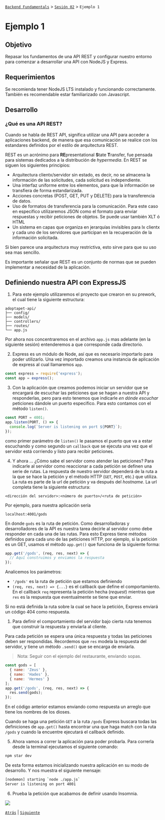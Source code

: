 [`Backend Fundamentals`](../../README.md) > [`Sesión 02`](../README.md) > `Ejemplo 1`

# Ejemplo 1

## Objetivo

Repasar los fundamentos de una API REST y configurar nuestro entorno para comenzar a desarrollar una API con NodeJS y Express.

## Requerimientos

Se recomienda tener NodeJS LTS instalado y funcionando correctamente. También es recomendable estar familiarizado con Javascript.

## Desarrollo

### ¿Qué es una API REST?

Cuando se habla de REST API, significa utilizar una API para acceder a aplicaciones backend, de manera que esa comunicación se realice con los estandares definidos por el estilo de arquitectura REST.

REST es un acrónimo para **RE**presentational **S**tate **T**ransfer, fue pensada para sistemas dedicados a la distribución de *hypermedia*. En REST se siguen los siguientes principios:

- Arquitectura clientx/servidor sin estado, es decir, no se almacena la información de las solicitudes, cada solicitud es independiente.
- Una interfaz uniforme entre los elementos, para que la información se transfiera de forma estandarizada.
- Acciones concretas (POST, GET, PUT y DELETE) para la transferencia de datos.
- Uso de formatos de transferencia para la comunicación. Para este caso en específico utilizaremos JSON como el formato para enviar respuestas y recibir peticiones de objetos. Se puede usar también XLT ó HTML
- Un sistema en capas que organiza en jerarquías invisibles para lx clientx y cada uno de los servidores  que participan en la recuperación de la información solicitada.

Si bien parece una arquitectura muy restrictiva, esto sirve para que su uso sea mas sencillo. 

Es importante señalar que REST es un conjunto de normas que se pueden implementar a necesidad de la aplicación. 

<!-- 
PREWORK

## Preparando nuestro entorno de desarrollo

1. Si aún no tienes NodeJS debes descargarlo desde su [sitio oficial](https://nodejs.org/en/download/) e instalarlo

1. Crearemos una nueva carpeta llamada `adoptapet-api` con la siguiente estructura:

```
adoptapet-api/
├── config/
├── models/
├── controllers/
├── routes/
└── app.js
``` 

1. Nos posicionaremos en esa carpeta e iniciaremos un nuevo proyecto con el comando `npm init -y`
1. Ejecutaremos el siguiente código 

    ```bash
    npm install express body-parser cors
    ```
Express.js es un framework de Node para desarrollo backend.
1. Instalar nodemon de manera global

    ```bash
    npm install -g nodemon
    ```

    Nodemon nos servirá para agilizar el desarrollo, ya que recarga nuestro server de manera automática, de esta manera no tendremos que reiniciar el servidor manualmente cada que  realicemos cambios.

    Nota: Si tienes problemas con permisos de instalación, intenta ejecutando el comando con `sudo`

1. Agregar la siguientes dos líneas dentro del objeto "scripts" del archivo `package.json`:

    ```bash
    "start": "node ./app.js",
    "dev": "nodemon ./app.js",
    ```

Le indica a npm de que forma debe ejecutar nuestro programa. De esta forma le indicamos que debe usar nodemon para ejecutarlo en el modo de desarrollo.
1. Verifica que tu archivo `package.json` luzca similar a esto:

    ```json
    {
      "name": "adoptapet-api",
      "version": "1.0.0",
      "description": "",
      "main": "index.js",
      "scripts": {
        "start": "node ./app.js",
        "dev": "nodemon ./app.js",
        "test": "echo \"Error: no test specified\" && exit 1"
      },
      "keywords": [],
      "author": "",
      "license": "ISC",
      "dependencies": {
        "body-parser": "^1.19.0",
        "cors": "^2.8.5",
        "express": "^4.17.1"
      }
    }
    ```

    Aquí estarán instaladas las dependencias de nuestro proyecto. 

Express is a powerful but flexible Javascript framework for creating web servers and APIs. It can be used for everything from simple static file servers to JSON APIs to full production servers.

-->
## Definiendo nuestra API con ExpressJS

1. Para este ejemplo utilizaremos el proyecto que crearon en su prework, el cual tiene la siguiente estructura:

```
adoptapet-api/
├── config/
├── models/
├── controllers/
├── routes/
└── app.js
```

Por ahora nos concentraremos en el archivo `app.js` mas adelante (en la siguiente sesión) entenderemos a que corresponde cada directorio.

2. Express es un módulo de Node, así que es necesario importarlo para poder utilizarlo. Una vez importado creamos una instancia de aplicación de express al cual llamaremos `app`.

```javascript
const express = require('express');
const app = express();
```

3. Con la aplicación que creamos podemos iniciar un servidor que se encargará de escuchar las peticiones que se hagan a nuestra API y responderlas, pero para esto tenemos que indicarle *en dónde escuchar* peticiones dándole un puerto especifico. Para esto contamos con el método `listen()`.

```javascript
const PORT = 4001;
app.listen(PORT, () => {
  console.log(`Server is listening on port ${PORT}`);
});
```

como primer parámetro de `listen()` le pasamos el puerto que va a estar escuchando y como segundo un `callback` que se ejecuta una vez que el servidor está corriendo y listo para recibir peticiones.

<!-- 1. 
```javascript
app.use(express.static('public'));
``` -->

4. Y ahora ... ¿Cómo sabe el servidor como atender las peticiones? Para indicarle al servidor como reaccionar a cada petición se definen una serie de rutas. La respuesta de nuestro servidor dependerá de la ruta a la que se hace la petición y el método HTTP (`GET`, `POST`, etc.) que utiliza. La ruta es parte de la url de petición y va después del *hostname*. La url completa tiene la siguiente estructura:

```
<dirección del servidor>:<número de puerto>/<ruta de petición>
```

Por ejemplo, para nuestra aplicación sería

```
localhost:4001/gods
```

En donde `gods` es la ruta de petición. Como desarrolladoras y desarrolladores de la API es nuestra tarea decirle al servidor como debe responder en cada una de las rutas. Para esto Express tiene métodos definidos para cada uno de las peticiones HTTP, por ejemplo, si la petición es un GET, usamos el método `app.get()` que funciona de la siguiente forma:

```javascript
app.get('/gods', (req, res, next) => {
  // Aquí construimos y enviamos la respuesta 
});
```

Analicemos los parámetros:

- `'/gods'` es la ruta de petición que estamos definiendo
- `(req, res, next) => {...}` es el callback que define el comportamiento. En el callback `req` representa la petición hecha (*request*) mientras que `res` es la respuesta que eventualmente se tiene que enviar.

Si no está definida la ruta sobre la cual se hace la petición, Express enviará un código 404 como respuesta.

1. Para definir el comportamiento del servidor bajo cierta ruta tenemos que construir la respuesta y enviarla al cliente. 

Para cada petición se espera una única respuesta y todas las peticiones deben ser respondidas. Recordemos que `res` modela la respuesta del servidor, y  tiene un método `.send()` que se encarga de enviarla.

> Nota: Seguir con el ejemplo del restaurante, enviando sopas.

<!-- The client is like a customer at a restaurant ordering a large bowl of soup: the request is sent through the wait staff, the kitchen prepares the soup, and after is it prepared, the wait staff returns it to the customer. In the restaurant, it would be unfortunate if the soup never arrived back to the customer, but it would be equally problematic if the customer was given four large bowls of soup and was asked to consume them all at the exact same time. That’s impossible with only two hands! -->

```javascript
const gods = [
  { name: 'Zeus' }, 
  { name: 'Hades' }, 
  { name: 'Hermes' }
];
app.get('/gods', (req, res, next) => {
  res.send(gods);
});
```

En el código anterior estamos enviando como respuesta un arreglo que tiene los nombres de los dioses.

Cuando se haga una petición `GET` a la ruta `/gods` Express buscara todas las definiciones de `app.get()` hasta encontrar una que haga match con la ruta `/gods` y cuando la encuentre ejecutará el callback definido.

5. Ahora vamos a correr la aplicación para poder probarla. Para correrla desde la terminal ejecutamos el siguiente comando:

```bash
npm star dev
```

De esta forma estamos inicializando nuestra aplicación en su modo de desarrollo. Y nos muestra el siguiente mensaje:

```bash
[nodemon] starting `node ./app.js`
Server is listening on port 4001
```

6. Prueba la petición que acabamos de definir usando Insomnia.

<img src="img/isomina.png">


<!-- AQUI VA UN SS DE INSOMNIA CON LA PETICION -->


    
[`Atrás`](../README.md) | [`Siguiente`](../Reto-01)
